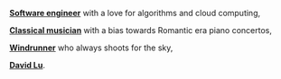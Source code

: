 **[Software engineer](https://app.codesignal.com/coding-report/czp3wMXCRt3vZsFDE-TNyiXEgsukJJiae6C9kWSnA5)** with a love for algorithms and cloud computing,

**[Classical musician](https://open.spotify.com/playlist/37BNdr2PSAGvBDNHi43SEK?si=lqhFgrLWQ56Celoy0wqvng)** with a bias towards Romantic era piano concertos,

**[Windrunner](https://coppermind.net/wiki/Order_of_Windrunners)** who always shoots for the sky,

**[David Lu](https://www.linkedin.com/in/david-ab-lu/)**. 
